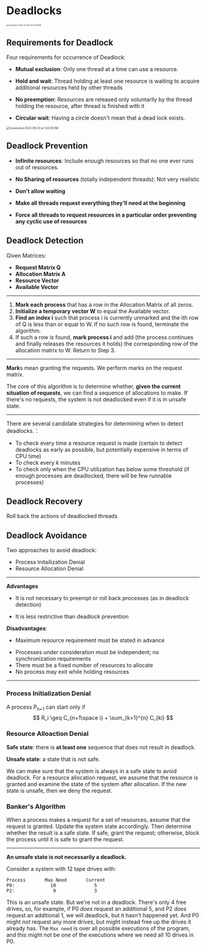 # Deadlocks

<img src="https://p.ipic.vip/mhh6l6.png" alt="Screenshot 2023-10-29 at 10.43.39 PM" style="zoom: 33%;" />

## Requirements for Deadlock

Four requirements for occurrence of Deadlock:

* **Mutual exclusion**: Only one thread at a time can use a resource.

* **Hold and wait**: Thread holding at least one resource is waiting to acquire additional resources held by other threads

* **No preemption**: Resources are released only voluntarily by the thread holding the resource, after thread is finished with it

* **Circular wait**: Having a circle doesn't mean that a dead lock exists. 

<img src="https://p.ipic.vip/jalu9q.png" alt="Screenshot 2023-06-23 at 1.20.00 AM" style="zoom:50%;" />

## Deadlock Prevention

* **Infinite resources**: Include enough resources so that no one ever runs out of resources.

* **No Sharing of resources** (totally independent threads): Not very realistic

* **Don’t allow waiting** 
* **Make all threads request everything they’ll need at the beginning**

* **Force all threads to request resources in a particular order preventing any cyclic use of resources**

## Deadlock Detection

Given Matrices:

- **Request Matrix Q**
- **Allocation Matrix A**
- **Resource Vector**
- **Available Vector**

-----

1. **Mark each process** that has a row in the Allocation Matrix of all zeros.
2. **Initialize a temporary vector W** to equal the Available vector.
3. **Find an index i** such that process i is currently unmarked and the ith row of Q is less than or equal to W. If no such row is found, terminate the algorithm.
4. If such a row is found, **mark process i** and add (the process continues and finally releases the resources it holds) the corresponding row of the allocation matrix to W. Return to Step 3.

-------

**Mark**s mean granting the requests. We perform marks on the request matrix.

The core of this algorithm is to determine whether, **given the current situation of requests**, we can find a sequence of allocations to make. If there's no requests, the system is not deadlocked even if it is in unsafe state.

----

There are several candidate strategies for determining when to detect deadlocks.：

* To check every time a resource request is made (certain to detect deadlocks as early as possible, but potentially expensive in terms of CPU time)
* To check every $k$ minutes
* To check only when the CPU utilization has below some threshold (if enough processes are deadlocked, there will be few runnable processes)

## Deadlock Recovery

Roll back the actions of deadlocked threads

## Deadlock Avoidance

Two approaches to avoid deadlock:

* Process Initailization Denial
* Resource Allocation Denial

----

**Advantages**

* It is not necessary to preempt or roll back processes (as in deadlock detection)

- It is less restrictive than deadlock prevention

**Disadvantages**:

* Maximum resource requirement must be stated in advance

- Processes under consideration must be independent; no synchronization requirements
- There must be a fixed number of resources to allocate
- No process may exit while holding resources

-----

### Process Initialization Denial

A process $\text{P}_\text{{n+1}}$ can start only if
$$
R_i \geq C_{n+1\space i} + \sum_{k=1}^{n} C_{ki}
$$

### Resource Alloaction Denial

**Safe state**: there is **at least one** sequence that does not result in deadlock.

**Unsafe state**: a state that is not safe.

We can make sure that the system is always in a safe state to avoid deadlock. For a resource allocation request, we assume that the resource is granted and examine the state of the system after allocation. If the new state is unsafe, then we deny the request.

### Banker's Algorithm

When a process makes a request for a set of resources, assume that the request is granted. Update the system state accordingly. Then determine whether the result is a safe state. If safe, grant the request; otherwise, block the process until it is safe to grant the request.

----

**An unsafe state is not necessarily a deadlock.**

Consider a system with 12 tape drives with:

```
Process       Max Need       Current
P0:             10              5
P2:              9              3
```

This is an unsafe state. But we're not in a deadlock. There's only 4 free drives, so, for example, if P0 *does* request an additional 5, and P2 *does* request an additional 1, we will deadlock, but it hasn't happened yet. And P0 might *not* request any more drives, but might instead free up the drives it already has. The `Max need` is over all possible executions of the program, and this might not be one of the executions where we need all 10 drives in P0.


